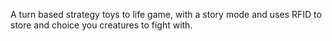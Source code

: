 A turn based strategy toys to life game, with a story mode and uses RFID to store and choice you creatures to fight with.